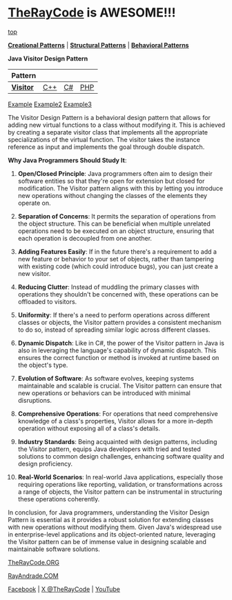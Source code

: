 # [TheRayCode](../../../README.md) is AWESOME!!!

[top](../README.md)

**[Creational Patterns](../../Creational/README.md)** | **[Structural Patterns](../../Structural/README.md)** | **[Behavioral Patterns](../README.md)**

**Java Visitor Design Pattern**

|Pattern|   |   |   |
|---|---|---|---|
| [**Visitor**](README.md) | [C++](../../../CPP/Behavioral/Visitor/README.md) | [C#](../../../Csharp/Behavioral/Visitor/README.md) | [PHP](../../../PHP/Behavioral/Visitor/README.md) |

[Example](Example/README.md) [Example2](Example2/README.md) [Example3](Example3/README.md)


The Visitor Design Pattern is a behavioral design pattern that allows for adding new virtual functions to a class without modifying it. This is achieved by creating a separate visitor class that implements all the appropriate specializations of the virtual function. The visitor takes the instance reference as input and implements the goal through double dispatch.

**Why Java Programmers Should Study It**:

1. **Open/Closed Principle**: Java programmers often aim to design their software entities so that they're open for extension but closed for modification. The Visitor pattern aligns with this by letting you introduce new operations without changing the classes of the elements they operate on.

2. **Separation of Concerns**: It permits the separation of operations from the object structure. This can be beneficial when multiple unrelated operations need to be executed on an object structure, ensuring that each operation is decoupled from one another.

3. **Adding Features Easily**: If in the future there's a requirement to add a new feature or behavior to your set of objects, rather than tampering with existing code (which could introduce bugs), you can just create a new visitor.

4. **Reducing Clutter**: Instead of muddling the primary classes with operations they shouldn't be concerned with, these operations can be offloaded to visitors.

5. **Uniformity**: If there's a need to perform operations across different classes or objects, the Visitor pattern provides a consistent mechanism to do so, instead of spreading similar logic across different classes.

6. **Dynamic Dispatch**: Like in C#, the power of the Visitor pattern in Java is also in leveraging the language's capability of dynamic dispatch. This ensures the correct function or method is invoked at runtime based on the object's type.

7. **Evolution of Software**: As software evolves, keeping systems maintainable and scalable is crucial. The Visitor pattern can ensure that new operations or behaviors can be introduced with minimal disruptions.

8. **Comprehensive Operations**: For operations that need comprehensive knowledge of a class's properties, Visitor allows for a more in-depth operation without exposing all of a class's details.

9. **Industry Standards**: Being acquainted with design patterns, including the Visitor pattern, equips Java developers with tried and tested solutions to common design challenges, enhancing software quality and design proficiency.

10. **Real-World Scenarios**: In real-world Java applications, especially those requiring operations like reporting, validation, or transformations across a range of objects, the Visitor pattern can be instrumental in structuring these operations coherently.

In conclusion, for Java programmers, understanding the Visitor Design Pattern is essential as it provides a robust solution for extending classes with new operations without modifying them. Given Java's widespread use in enterprise-level applications and its object-oriented nature, leveraging the Visitor pattern can be of immense value in designing scalable and maintainable software solutions.

[TheRayCode.ORG](https://www.TheRayCode.org)

[RayAndrade.COM](https://www.RayAndrade.com)

[Facebook](https://www.facebook.com/TheRayCode/) | [X @TheRayCode](https://www.x.com/TheRayCode/) | [YouTube](https://www.youtube.com/TheRayCode/)
